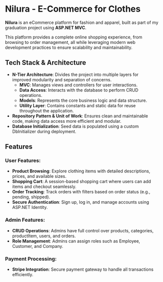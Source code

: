 # Nilura - E-Commerce for Clothes

 **Nilura** is an eCommerce platform for fashion and apparel, built as part of my graduation project using **ASP.NET MVC**.

 This platform provides a complete online shopping experience, from browsing to order management, all while leveraging modern web development practices to ensure scalability and maintainability.


## Tech Stack & Architecture

- **N-Tier Architecture**: Divides the project into multiple layers for improved modularity and separation of concerns.
  - **MVC**: Manages views and controllers for user interactions.
  - **Data Access**: Interacts with the database to perform CRUD operations.
  - **Models**: Represents the core business logic and data structure.
  - **Utility Layer**: Contains constants and static data for reuse throughout the application.
- **Repository Pattern & Unit of Work**: Ensures clean and maintainable code, making data access more efficient and modular.
- **Database Initialization**: Seed data is populated using a custom DbInitializer during deployment.

## Features

### User Features:
- **Product Browsing**: Explore clothing items with detailed descriptions, prices, and available sizes.
- **Shopping Cart**: A session-based shopping cart where users can add items and checkout seamlessly.
- **Order Tracking**: Track orders with filters based on order status (e.g., pending, shipped).
- **Secure Authentication**: Sign up, log in, and manage accounts using ASP.NET Identity.

### Admin Features:
- **CRUD Operations**: Admins have full control over products, categories, productItem, users, and orders.
- **Role Management**: Admins can assign roles such as Employee, Customer, and Company.

### Payment Processing:
- **Stripe Integration**: Secure payment gateway to handle all transactions efficiently.
